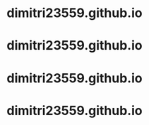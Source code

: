 # dimitri23559.github.io
# dimitri23559.github.io
# dimitri23559.github.io
# dimitri23559.github.io
